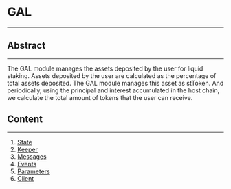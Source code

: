 # GAL

---

## Abstract

---
The GAL module manages the assets deposited by the user for liquid staking. 
Assets deposited by the user are calculated as the percentage of total assets deposited. 
The GAL module manages this asset as stToken. 
And periodically, using the principal and interest accumulated in the host chain, 
we calculate the total amount of tokens that the user can receive.

## Content

---
1. [State](01_state.md)
2. [Keeper](02_keepers.md)
3. [Messages](03_messages.md)
4. [Events](04_events.md)
5. [Parameters](05_params.md)
6. [Client](05_client.md)